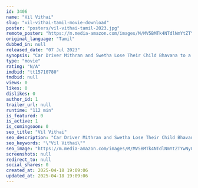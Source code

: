 ```yaml
---
id: 3406
name: "Vil Vithai"
slug: "vil-vithai-tamil-movie-download"
poster: "posters/vil-vithai-tamil-2023.jpg"
remote_poster: "https://m.media-amazon.com/images/M/MV5BMTk4NTdlNmYtZTYwNy00YmJkLWEwNDUtMjA4YzJkNGY5OWQzXkEyXkFqcGdeQXVyMTA4MzQ4NzMw._V1_SX300.jpg"
original_language: "Tamil"
dubbed_in: null
released_date: "07 Jul 2023"
synopsis: "Car Driver Mithran and Swetha Lose Their Child Bhavana to a Gang of Rapists. Mitran, Who Thinks That Such an Impact Should Not Happen to Any Parents Who Bring Up Girls"
type: "movie"
rating: "N/A"
imdbid: "tt15710780"
tmdbid: null
views: 0
likes: 0
dislikes: 0
author_id: 1
trailer_url: null
runtime: "112 min"
is_featured: 0
is_active: 1
is_comingsoon: 0
seo_title: "Vil Vithai"
seo_description: "Car Driver Mithran and Swetha Lose Their Child Bhavana to a Gang of Rapists. Mitran, Who Thinks That Such an Impact Should Not Happen to Any Parents Who Bring Up Girls"
seo_keywords: "\"Vil Vithai\""
seo_image: "https://m.media-amazon.com/images/M/MV5BMTk4NTdlNmYtZTYwNy00YmJkLWEwNDUtMjA4YzJkNGY5OWQzXkEyXkFqcGdeQXVyMTA4MzQ4NzMw._V1_SX300.jpg"
screenshots: null
redirect_to: null
social_shares: 0
created_at: 2025-04-18 19:09:06
updated_at: 2025-04-18 19:09:06
---
```


